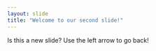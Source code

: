 ```yaml
---
layout: slide
title: "Welcome to our second slide!"
---
```

Is this a new slide?
Use the left arrow to go back!

